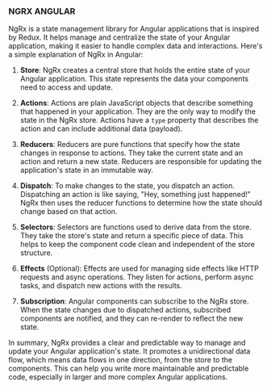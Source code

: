 ### NGRX ANGULAR

NgRx is a state management library for Angular applications that is inspired by Redux. It helps manage and centralize the state of your Angular application, making it easier to handle complex data and interactions. Here's a simple explanation of NgRx in Angular:

1. **Store**: NgRx creates a central store that holds the entire state of your Angular application. This state represents the data your components need to access and update.

2. **Actions**: Actions are plain JavaScript objects that describe something that happened in your application. They are the only way to modify the state in the NgRx store. Actions have a `type` property that describes the action and can include additional data (payload).

3. **Reducers**: Reducers are pure functions that specify how the state changes in response to actions. They take the current state and an action and return a new state. Reducers are responsible for updating the application's state in an immutable way.

4. **Dispatch**: To make changes to the state, you dispatch an action. Dispatching an action is like saying, "Hey, something just happened!" NgRx then uses the reducer functions to determine how the state should change based on that action.

5. **Selectors**: Selectors are functions used to derive data from the store. They take the store's state and return a specific piece of data. This helps to keep the component code clean and independent of the store structure.

6. **Effects** (Optional): Effects are used for managing side effects like HTTP requests and async operations. They listen for actions, perform async tasks, and dispatch new actions with the results.

7. **Subscription**: Angular components can subscribe to the NgRx store. When the state changes due to dispatched actions, subscribed components are notified, and they can re-render to reflect the new state.

In summary, NgRx provides a clear and predictable way to manage and update your Angular application's state. It promotes a unidirectional data flow, which means data flows in one direction, from the store to the components. This can help you write more maintainable and predictable code, especially in larger and more complex Angular applications.